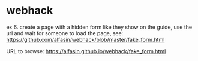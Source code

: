 # webhack


ex 6. create a page with a hidden form like they show on the guide, use the url and wait for someone to load the page, see:
https://github.com/alfasin/webhack/blob/master/fake_form.html

URL to browse:
https://alfasin.github.io/webhack/fake_form.html
